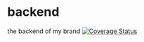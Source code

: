 # backend
the backend of my brand
[![Coverage Status](https://coveralls.io/repos/github/Emmyfrank/backend/badge.svg?branch=main)](https://coveralls.io/github/Emmyfrank/backend?branch=main)

